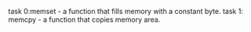 task 0:memset - a function that fills memory with a constant byte.
task 1: memcpy - a function that copies memory area.

